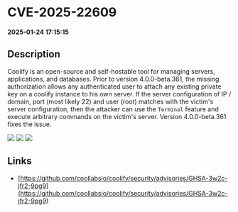 # CVE-2025-22609

**2025-01-24 17:15:15**

## Description
Coolify is an open-source and self-hostable tool for managing servers, applications, and databases. Prior to version 4.0.0-beta.361, the missing authorization allows any authenticated user to attach any existing private key on a coolify instance to his own server. If the server configuration of IP / domain, port (most likely 22) and user (root) matches with the victim's server configuration, then the attacker can use the `Terminal` feature and execute arbitrary commands on the victim's server. Version 4.0.0-beta.361 fixes the issue.

![](https://img.shields.io/static/v1?label=Score&message=10.0&color=red)
![](https://img.shields.io/static/v1?label=Severity&message=CRITICAL&color=red)
![](https://img.shields.io/static/v1?label=CWE&message=Auth&color=green)

## Links
- [https://github.com/coollabsio/coolify/security/advisories/GHSA-3w2c-jfr2-9pg9](https://github.com/coollabsio/coolify/security/advisories/GHSA-3w2c-jfr2-9pg9)
